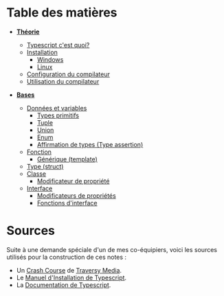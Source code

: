 # Table des matières

- [**Théorie**](Notes/Theorie.md)
    - [Typescript c'est quoi?](Notes/Theorie.md#typescript-cest-quoi)
    - [Installation](Notes/Theorie.md#installation)
        - [Windows](Notes/Theorie.md#windows)
        - [Linux](Notes/Theorie.md#linux)
    - [Configuration du compilateur](Notes/Theorie.md#configuration-du-compilateur)
    - [Utilisation du compilateur](Notes/Theorie.md#utilisation-du-compilateur)

- [**Bases**](Notes/Bases.md)
    - [Données et variables](Notes/Bases.md#données-et-variables)
        - [Types primitifs](Notes/Bases.md#types-primitifs)
        - [Tuple](Notes/Bases.md#tuple)
        - [Union](Notes/Bases.md#union)
        - [Enum](Notes/Bases.md#enum)
        - [Affirmation de types (Type assertion)](Notes/Bases.md#affirmation-de-types-type-assertion)
    - [Fonction](Notes/Bases.md#fonction)
        - [Générique (template)](Notes/Bases.md#générique-template)
    - [Type (struct)](Notes/Bases.md#type-struct)
    - [Classe](Notes/Bases.md#classe)
        - [Modificateur de propriété](Notes/Bases.md#modificateur-de-propriété)
    - [Interface](Notes/Bases.md#interface)
        - [Modificateurs de propriétés](Notes/Bases.md#modificateurs-de-propriétés)
        - [Fonctions d'interface](Notes/Bases.md#fonctions-dinterface)

# Sources 

Suite à une demande spéciale d'un de mes co-équipiers, voici les sources utilisés pour la construction de ces notes :

- Un [Crash Course](https://www.youtube.com/watch?v=BCg4U1FzODs) de [Traversy Media](https://www.youtube.com/channel/UC29ju8bIPH5as8OGnQzwJyA).
- Le [Manuel d'Installation de Typescript](https://www.typescriptlang.org/download).
- La [Documentation de Typescript](https://www.typescriptlang.org/docs/).